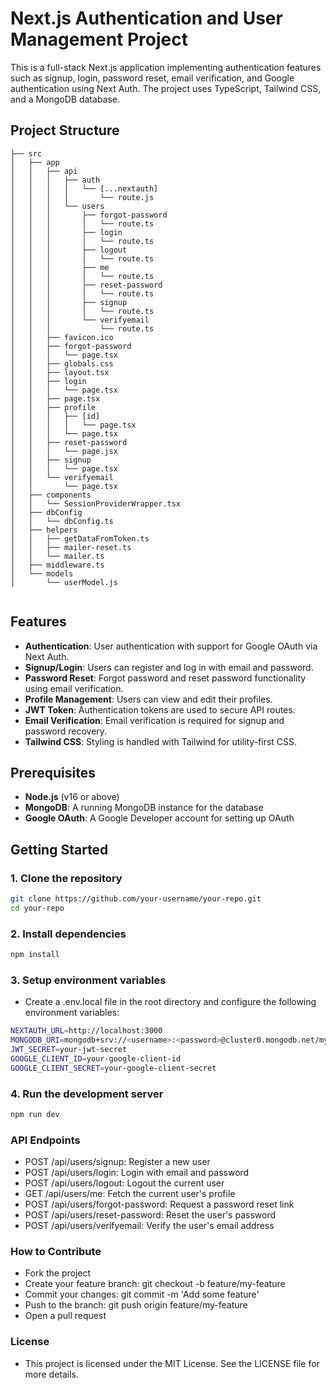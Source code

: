 # Next.js Authentication and User Management Project

This is a full-stack Next.js application implementing authentication features such as signup, login, password reset, email verification, and Google authentication using Next Auth. The project uses TypeScript, Tailwind CSS, and a MongoDB database.

## Project Structure
```
├── src
│   ├── app
│   │   ├── api
│   │   │   ├── auth
│   │   │   │   └── [...nextauth]
│   │   │   │       └── route.js
│   │   │   └── users
│   │   │       ├── forgot-password
│   │   │       │   └── route.ts
│   │   │       ├── login
│   │   │       │   └── route.ts
│   │   │       ├── logout
│   │   │       │   └── route.ts
│   │   │       ├── me
│   │   │       │   └── route.ts
│   │   │       ├── reset-password
│   │   │       │   └── route.ts
│   │   │       ├── signup
│   │   │       │   └── route.ts
│   │   │       └── verifyemail
│   │   │           └── route.ts
│   │   ├── favicon.ico
│   │   ├── forgot-password
│   │   │   └── page.tsx
│   │   ├── globals.css
│   │   ├── layout.tsx
│   │   ├── login
│   │   │   └── page.tsx
│   │   ├── page.tsx
│   │   ├── profile
│   │   │   ├── [id]
│   │   │   │   └── page.tsx
│   │   │   └── page.tsx
│   │   ├── reset-password
│   │   │   └── page.jsx
│   │   ├── signup
│   │   │   └── page.tsx
│   │   └── verifyemail
│   │       └── page.tsx
│   ├── components
│   │   └── SessionProviderWrapper.tsx
│   ├── dbConfig
│   │   └── dbConfig.ts
│   ├── helpers
│   │   ├── getDataFromToken.ts
│   │   ├── mailer-reset.ts
│   │   └── mailer.ts
│   ├── middleware.ts
│   └── models
│       └── userModel.js


```
## Features

- **Authentication**: User authentication with support for Google OAuth via Next Auth.
- **Signup/Login**: Users can register and log in with email and password.
- **Password Reset**: Forgot password and reset password functionality using email verification.
- **Profile Management**: Users can view and edit their profiles.
- **JWT Token**: Authentication tokens are used to secure API routes.
- **Email Verification**: Email verification is required for signup and password recovery.
- **Tailwind CSS**: Styling is handled with Tailwind for utility-first CSS.

## Prerequisites

- **Node.js** (v16 or above)
- **MongoDB**: A running MongoDB instance for the database
- **Google OAuth**: A Google Developer account for setting up OAuth

## Getting Started

### 1. Clone the repository

```bash
git clone https://github.com/your-username/your-repo.git
cd your-repo
```
### 2. Install dependencies
```bash
npm install
```
### 3. Setup environment variables
- Create a .env.local file in the root directory and configure the following environment variables:

```bash
NEXTAUTH_URL=http://localhost:3000
MONGODB_URI=mongodb+srv://<username>:<password>@cluster0.mongodb.net/mydatabase
JWT_SECRET=your-jwt-secret
GOOGLE_CLIENT_ID=your-google-client-id
GOOGLE_CLIENT_SECRET=your-google-client-secret
```
### 4. Run the development server

```bash
npm run dev
```

### API Endpoints
- POST /api/users/signup: Register a new user
- POST /api/users/login: Login with email and password
- POST /api/users/logout: Logout the current user
- GET /api/users/me: Fetch the current user's profile
- POST /api/users/forgot-password: Request a password reset link
- POST /api/users/reset-password: Reset the user's password
- POST /api/users/verifyemail: Verify the user's email address

### How to Contribute
- Fork the project
- Create your feature branch: git checkout -b feature/my-feature
- Commit your changes: git commit -m 'Add some feature'
- Push to the branch: git push origin feature/my-feature
- Open a pull request

### License
- This project is licensed under the MIT License. See the LICENSE file for more details.

